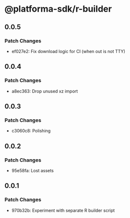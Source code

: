 # @platforma-sdk/r-builder

## 0.0.5

### Patch Changes

- ef027e2: Fix download logic for CI (when out is not TTY)

## 0.0.4

### Patch Changes

- a8ec363: Drop unused xz import

## 0.0.3

### Patch Changes

- c3060c8: Polishing

## 0.0.2

### Patch Changes

- 95e58fa: Lost assets

## 0.0.1

### Patch Changes

- 970b32b: Experiment with separate R builder script
